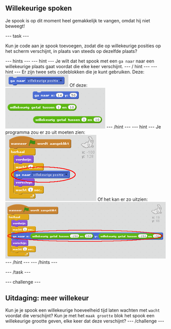 ## Willekeurige spoken

Je spook is op dit moment heel gemakkelijk te vangen, omdat hij niet beweegt!

--- task ---

Kun je code aan je spook toevoegen, zodat die op willekeurige posities op het scherm verschijnt, in plaats van steeds op dezelfde plaats?

--- hints --- --- hint --- Je wilt dat het spook met een `ga naar` naar een willekeurige plaats gaat voordat die elke keer verschijnt. --- / hint --- --- hint --- Er zijn twee sets codeblokken die je kunt gebruiken. Deze: ![screenshot](images/ghost-random-blocks-1.png) Of deze: ![screenshot](images/ghost-random-blocks-2.png) --- /hint --- --- hint --- Je programma zou er zo uit moeten zien: ![screenshot](images/ghost-random-code-1.png) Of het kan er zo uitzien: ![screenshot](images/ghost-random-code-2.png) --- /hint --- --- /hints ---

--- /task ---

--- challenge ---

## Uitdaging: meer willekeur

Kun je je spook een willekeurige hoeveelheid tijd laten wachten met `wacht` voordat die verschijnt? Kun je met het `maak grootte` blok het spook een willekeurige grootte geven, elke keer dat deze verschijnt? --- /challenge ---